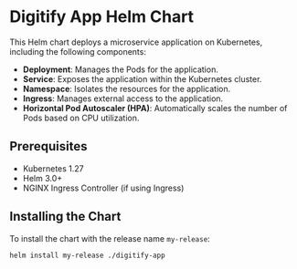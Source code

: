 # Digitify App Helm Chart

This Helm chart deploys a microservice application on Kubernetes, including the following components:
- **Deployment**: Manages the Pods for the application.
- **Service**: Exposes the application within the Kubernetes cluster.
- **Namespace**: Isolates the resources for the application.
- **Ingress**: Manages external access to the application.
- **Horizontal Pod Autoscaler (HPA)**: Automatically scales the number of Pods based on CPU utilization.

## Prerequisites

- Kubernetes 1.27
- Helm 3.0+
- NGINX Ingress Controller (if using Ingress)

## Installing the Chart

To install the chart with the release name `my-release`:

```bash
helm install my-release ./digitify-app

